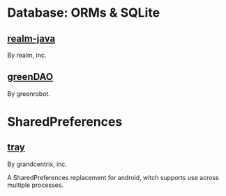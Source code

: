
# Database: ORMs & SQLite 

## [realm-java](https://github.com/realm/realm-java)

By realm, inc.

## [greenDAO](https://github.com/greenrobot/greenDAO)

By greenrobot.


# SharedPreferences

## [tray](https://github.com/grandcentrix/tray)

By grandcentrix, inc.

A SharedPreferences replacement for android, witch supports use across multiple processes.
